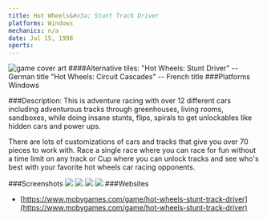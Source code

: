 ```yaml
---
title: Hot Wheels&#x3a; Stunt Track Driver
platforms: Windows
mechanics: n/a
date: Jul 15, 1998  
sports: 
---
```

![game cover art](https://www.mobygames.com/images/covers/s/63273-hot-wheels-stunt-track-driver-windows-front-cover.jpg "Logo")
####Alternative tiles:
"Hot Wheels: Stunt Driver" -- German title
"Hot Wheels: Circuit Cascades" -- French title
###Platforms
Windows

###Description: 
This is adventure racing with over 12 different cars including adventurous tracks through greenhouses, living rooms, sandboxes, while doing insane stunts, flips, spirals to get unlockables like hidden cars and power ups.

There are lots of customizations of cars and tracks that give you over 70 pieces to work with. Race a single race where you can race for fun without a time limit on any track or Cup where you can unlock tracks and see who's best with your favorite hot wheels car racing opponents.


###Screenshots
<a target="_blank" href="https://www.mobygames.com/images/shots/s/408572-hot-wheels-stunt-track-driver-windows-screenshot-landing-on.jpg"><img src="https://www.mobygames.com/images/shots/s/408572-hot-wheels-stunt-track-driver-windows-screenshot-landing-on.jpg"/></a>
<a target="_blank" href="https://www.mobygames.com/images/shots/s/408599-hot-wheels-stunt-track-driver-windows-screenshot-car-has-lights.jpg"><img src="https://www.mobygames.com/images/shots/s/408599-hot-wheels-stunt-track-driver-windows-screenshot-car-has-lights.jpg"/></a>
<a target="_blank" href="https://www.mobygames.com/images/shots/s/408569-hot-wheels-stunt-track-driver-windows-screenshot-successful.jpg"><img src="https://www.mobygames.com/images/shots/s/408569-hot-wheels-stunt-track-driver-windows-screenshot-successful.jpg"/></a>
<a target="_blank" href="https://www.mobygames.com/images/shots/s/408568-hot-wheels-stunt-track-driver-windows-screenshot-perform-stunts.jpg"><img src="https://www.mobygames.com/images/shots/s/408568-hot-wheels-stunt-track-driver-windows-screenshot-perform-stunts.jpg"/></a>
###Websites
* [https://www.mobygames.com/game/hot-wheels-stunt-track-driver](https://www.mobygames.com/game/hot-wheels-stunt-track-driver)